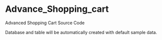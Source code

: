 # Advance_Shopping_cart
Advanced Shopping Cart Source Code

Database and table will be automatically created with default sample data.